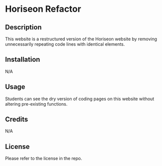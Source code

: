 # Horiseon Refactor

## Description

This website is a restructured version of the Horiseon website by removing unnecessarily repeating code lines with identical elements.   

## Installation

N/A

## Usage

Students can see the dry version of coding pages on this website without altering pre-existing functions. 

## Credits

N/A

## License

Please refer to the license in the repo.


